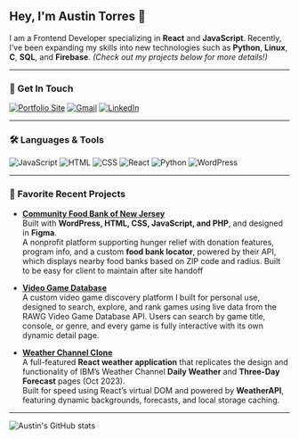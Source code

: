 ## Hey, I'm Austin Torres 👋

I am a Frontend Developer specializing in **React** and **JavaScript**. Recently, I’ve been expanding my skills into new technologies such as **Python**, **Linux**, **C**, **SQL**, and **Firebase**. *(Check out my projects below for more details!)*

---

### 🚀 Get In Touch

<a href="https://austintorres578.github.io/Web-dev-portfolio/"><img alt="Portfolio Site" src="https://img.shields.io/badge/website-000000?style=for-the-badge&logo=About.me&logoColor=white"/></a>
<a href="mailto:austintorres578@gmail.com"><img alt="Gmail" src="https://img.shields.io/badge/Gmail-D14836?style=for-the-badge&logo=gmail&logoColor=white"/></a>
<a href="https://www.linkedin.com/in/austin-torres-55696420a/"><img alt="LinkedIn" src="https://img.shields.io/badge/LinkedIn-0077B5?style=for-the-badge&logo=linkedin&logoColor=white"/></a>

---

### 🛠️ Languages & Tools

<img alt="JavaScript" src="https://img.shields.io/badge/JavaScript-323330?style=for-the-badge&logo=javascript&logoColor=F7DF1E"/> <img alt="HTML" src="https://img.shields.io/badge/HTML5-E34F26?style=for-the-badge&logo=html5&logoColor=white"/> <img alt="CSS" src="https://img.shields.io/badge/CSS3-1572B6?style=for-the-badge&logo=css3&logoColor=white"/> <img alt="React" src="https://img.shields.io/badge/React-20232A?style=for-the-badge&logo=react&logoColor=61DAFB"/> <img alt="Python" src="https://img.shields.io/badge/Python-3776AB?style=for-the-badge&logo=python&logoColor=white"/> <img alt="WordPress" src="https://img.shields.io/badge/WordPress-21759B?style=for-the-badge&logo=wordpress&logoColor=white"/>

---

### 🧱 Favorite Recent Projects

- **[Community Food Bank of New Jersey](https://cfbnj.org/)**  
  Built with **WordPress, HTML, CSS, JavaScript, and PHP**, and designed in **Figma**.  
  A nonprofit platform supporting hunger relief with donation features, program info, and a custom **food bank locator**, powered by their API, which displays nearby food banks based on ZIP code and radius.
  Built to be easy for client to maintain after site handoff

- **[Video Game Database](https://github.com/austintorres578/react-game-database)**  
  A custom video game discovery platform I built for personal use, designed to search, explore, and rank games using live data from the RAWG Video Game Database API.
  Users can search by game title, console, or genre, and every game is fully interactive with its own dynamic detail page.

- **[Weather Channel Clone](https://github.com/austintorres578/React-weather-app)**  
  A full-featured **React weather application** that replicates the design and functionality of IBM’s Weather Channel **Daily Weather** and **Three-Day Forecast** pages (Oct 2023).  
  Built for speed using React’s virtual DOM and powered by **WeatherAPI**, featuring dynamic backgrounds, forecasts, and local storage caching.

---

![Austin's GitHub stats](https://github-readme-stats.vercel.app/api?username=austintorres578&show_icons=true&theme=nightowl&commits_year=2025)


